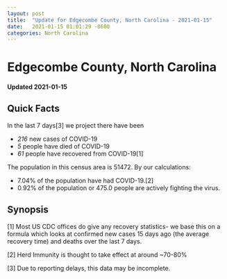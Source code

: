 ```yaml
---
layout: post
title:  "Update for Edgecombe County, North Carolina - 2021-01-15"
date:   2021-01-15 01:01:29 -0600
categories: North Carolina
---
```


# Edgecombe County, North Carolina
#### Updated 2021-01-15

## Quick Facts

In the last 7 days[3] we project there have been
- *216* new cases of COVID-19
- *5* people have died of COVID-19
- *61* people have recovered from COVID-19[1]

The population in this census area is 51472. By our calculations:
- 7.04% of the population have had COVID-19.[2]
- 0.92% of the population or 475.0 people are actively fighting the virus.

## Synopsis




[1] Most US CDC offices do give any recovery statistics- we base this on a formula which looks at confirmed new cases
15 days ago (the average recovery time) and deaths over the last 7 days.

[2] Herd Immunity is thought to take effect at around ~70-80%

[3] Due to reporting delays, this data may be incomplete.
 
    